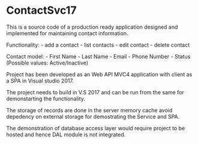 # ContactSvc17

This is a source code of a production ready application designed and implemented for maintaining contact information. 
 
Functionality:  - add a contact - list contacts - edit contact - delete contact 
 
Contact model: - First Name - Last Name - Email - Phone Number - Status (Possible values: Active/Inactive) 

Project has been developed as an Web API MVC4 application with client as a SPA in Visual studio 2017. 

The project needs to build in V.S 2017 and can be run from the same for demonstarting the functionality.

The storage of records are done in the server memory cache avoid depedency on external storage for demostrating the Service and SPA.

The demonstration of database access layer would require project to be hosted and hence DAL module is not integrated.
